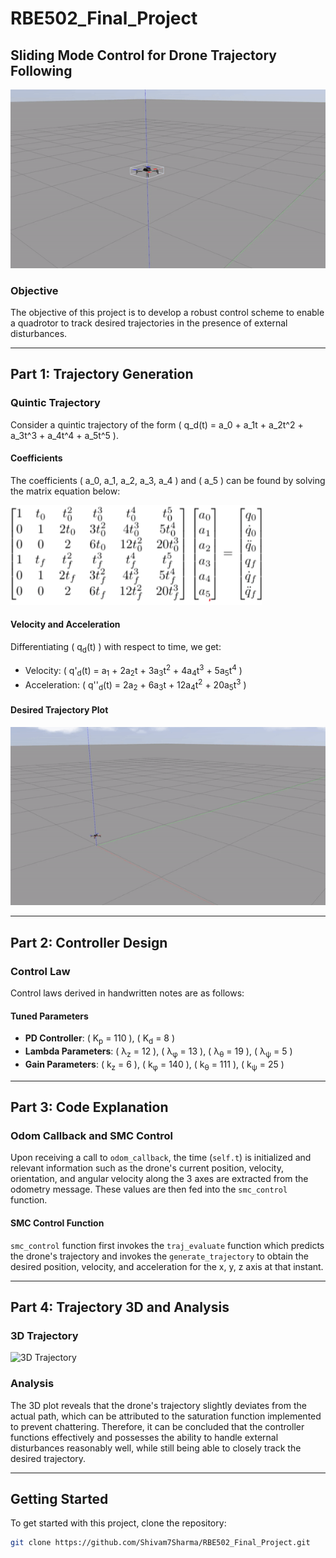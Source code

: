 # RBE502_Final_Project

## Sliding Mode Control for Drone Trajectory Following

![Project Banner](./videos/ezgif.com-video-to-gif.gif)

### Objective

The objective of this project is to develop a robust control scheme to enable a quadrotor to track desired trajectories in the presence of external disturbances.

---

## Part 1: Trajectory Generation

### Quintic Trajectory

Consider a quintic trajectory of the form \( q_d(t) = a_0 + a_1t + a_2t^2 + a_3t^3 + a_4t^4 + a_5t^5 \).

#### Coefficients

The coefficients \( a_0, a_1, a_2, a_3, a_4 \) and \( a_5 \) can be found by solving the matrix equation below:

![Matrix Equation](./videos/Matrix.png.png)


#### Velocity and Acceleration

Differentiating \( q<sub>d</sub>(t) \) with respect to time, we get:

- Velocity: \( q'<sub>d</sub>(t) = a<sub>1</sub> + 2a<sub>2</sub>t + 3a<sub>3</sub>t<sup>2</sup> + 4a<sub>4</sub>t<sup>3</sup> + 5a<sub>5</sub>t<sup>4</sup> \)
- Acceleration: \( q''<sub>d</sub>(t) = 2a<sub>2</sub> + 6a<sub>3</sub>t + 12a<sub>4</sub>t<sup>2</sup> + 20a<sub>5</sub>t<sup>3</sup> \)

#### Desired Trajectory Plot

![Desired Trajectory](./videos/ezgif.com-video-to-gif2.gif)

---

## Part 2: Controller Design

### Control Law

Control laws derived in handwritten notes are as follows:

#### Tuned Parameters

- **PD Controller**: \( K<sub>p</sub> = 110 \), \( K<sub>d</sub> = 8 \)
- **Lambda Parameters**: \( &lambda;<sub>z</sub> = 12 \), \( &lambda;<sub>&phi;</sub> = 13 \), \( &lambda;<sub>&theta;</sub> = 19 \), \( &lambda;<sub>&psi;</sub> = 5 \)
- **Gain Parameters**: \( k<sub>z</sub> = 6 \), \( k<sub>&phi;</sub> = 140 \), \( k<sub>&theta;</sub> = 111 \), \( k<sub>&psi;</sub> = 25 \)

---
## Part 3: Code Explanation

### Odom Callback and SMC Control

Upon receiving a call to `odom_callback`, the time (`self.t`) is initialized and relevant information such as the drone's current position, velocity, orientation, and angular velocity along the 3 axes are extracted from the odometry message. These values are then fed into the `smc_control` function.

#### SMC Control Function

`smc_control` function first invokes the `traj_evaluate` function which predicts the drone's trajectory and invokes the `generate_trajectory` to obtain the desired position, velocity, and acceleration for the x, y, z axis at that instant.

---

## Part 4: Trajectory 3D and Analysis

### 3D Trajectory

![3D Trajectory](./videos/3d-trajectory.gif)

### Analysis

The 3D plot reveals that the drone's trajectory slightly deviates from the actual path, which can be attributed to the saturation function implemented to prevent chattering. Therefore, it can be concluded that the controller functions effectively and possesses the ability to handle external disturbances reasonably well, while still being able to closely track the desired trajectory.

---

## Getting Started

To get started with this project, clone the repository:

```bash
git clone https://github.com/Shivam7Sharma/RBE502_Final_Project.git
